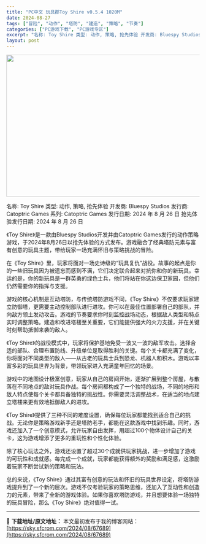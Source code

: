 ```yaml
---
title: "PC中文 玩具郡Toy Shire v0.5.4 1020M"
date: 2024-08-27
tags: ["冒险", "动作", "塔防", "建造", "策略", "节奏"]
categories: ["PC游戏下载", "PC游戏专区"]
excerpt: "名称: Toy Shire 类型: 动作, 策略, 抢先体验 开发商: Bluespy Studios 发行商: Catoptric Games 系列: Catoptric Games 发行日期: 2024 年 8 月 26 日 抢先体验发行日期: 2024 年 8 月 26 日 《Toy Shir&hellip;"
layout: post
---
```


<img class="aligncenter size-full wp-image-67690" src="https://sky.sfcrom.com/wp-content/uploads/2024/08/2024082700444851.webp" alt="" width="660" height="370" />

名称: Toy Shire
类型: 动作, 策略, 抢先体验
开发商: Bluespy Studios
发行商: Catoptric Games
系列: Catoptric Games
发行日期: 2024 年 8 月 26 日
抢先体验发行日期: 2024 年 8 月 26 日

《Toy Shire》是一款由Bluespy Studios开发并由Catoptric Games发行的动作策略游戏，于2024年8月26日以抢先体验的方式发布。游戏融合了经典塔防元素与富有创意的玩具主题，带给玩家一场充满怀旧与策略挑战的冒险。

在《Toy Shire》里，玩家将面对一场史诗级的“玩具复仇”战役。故事的起点是你的一些旧玩具因为被遗忘而感到不满，它们决定联合起来对抗你和你的新玩具。幸运的是，你的新玩具是一群英勇的绿色士兵，他们将站在你这边保卫家园，但他们仍然需要你的指挥与支援。

游戏的核心机制是互动塔防，与传统塔防游戏不同，《Toy Shire》不仅要求玩家建立防御塔，更需要主动控制部队进行进攻。你可以在最佳位置部署自己的部队，并向敌方领土发动攻击。游戏的节奏要求你时刻监控战场动态，根据敌人类型和特点实时调整策略。建造和改进塔楼至关重要，它们能提供强大的火力支援，并在关键时刻帮助抵御来袭的敌人。

《Toy Shire》的战役模式中，玩家将保护基地免受一波又一波的敌军攻击。选择合适的部队、合理布置防线、升级单位是取得胜利的关键。每个关卡都充满了变化，你将面对不同类型的敌人——从古老的玩具士兵到恐龙、机器人和积木。游戏以丰富多彩的玩具世界为背景，带领玩家进入充满童年回忆的场景。

游戏中的地图设计极富创意，玩家从自己的房间开始，逐渐扩展到整个房屋，与散落在不同地点的敌对玩具作战。每个房间都构成了一个独特的战场，不同的地形和敌人特点使每个关卡都具备独特的挑战性。你需要灵活调整战术，在适当的地点建立塔楼来更有效地抵御敌人的进攻。

《Toy Shire》提供了三种不同的难度设置，确保每位玩家都能找到适合自己的挑战。无论你是策略游戏新手还是塔防老手，都能在这款游戏中找到乐趣。同时，游戏还加入了一个创意模式，允许玩家自由发挥，用超过100个物体设计自己的关卡，这为游戏增添了更多的重玩性和个性化体验。

除了核心玩法之外，游戏还设置了超过30个成就供玩家挑战，进一步增加了游戏的可玩性和成就感。每完成一个成就，玩家都能获得额外的奖励和满足感，这激励着玩家不断尝试新的策略和玩法。

总的来说，《Toy Shire》通过其富有创意的玩法和怀旧的玩具世界设定，将塔防游戏提升到了一个新的层次。游戏不仅考验玩家的策略思维，还加入了互动性和创造力的元素，带来了全新的游戏体验。如果你喜欢塔防游戏，并且想要体验一场独特的玩具冒险，那么《Toy Shire》绝对值得一试。

---
📖 **下载地址/原文地址：** 本文最初发布于我的博客网站：[https://sky.sfcrom.com/2024/08/67689](https://sky.sfcrom.com/2024/08/67689)
